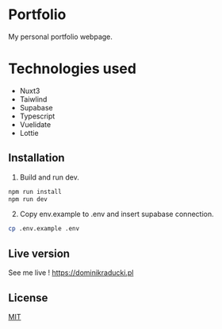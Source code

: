 # Portfolio

My personal portfolio webpage.

# Technologies used

- Nuxt3
- Taiwlind
- Supabase
- Typescript
- Vuelidate
- Lottie

## Installation

1. Build and run dev.

```bash
npm run install
npm run dev
```
2. Copy env.example to .env and insert supabase connection.

```bash
cp .env.example .env
```


## Live version

See me live !
https://dominikraducki.pl



## License
[MIT](https://choosealicense.com/licenses/mit/)
